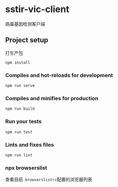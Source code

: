 # sstir-vic-client

病毒基因检测客户端

## Project setup

打生产包

```
npm install
```

### Compiles and hot-reloads for development

```
npm run serve
```

### Compiles and minifies for production

```
npm run build
```

### Run your tests

```
npm run test
```

### Lints and fixes files

```
npm run lint
```

### npx browserslist

查看目前`.browserslistrc`配置的浏览器列表